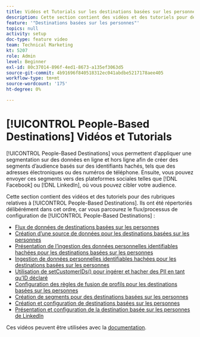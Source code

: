 ```yaml
---
title: Vidéos et Tutorials sur les destinations basées sur les personnes
description: Cette section contient des vidéos et des tutoriels pour des rubriques relatives aux destinations basées sur les personnes.
feature: '"Destinations basées sur les personnes"'
topics: null
activity: setup
doc-type: feature video
team: Technical Marketing
kt: 5207
role: Admin
level: Beginner
exl-id: 80c37014-896f-4ed1-8673-a135ef3063d5
source-git-commit: 4b91696f840518312ec041abdbe5217178aee405
workflow-type: tm+mt
source-wordcount: '175'
ht-degree: 0%

---
```


# [!UICONTROL People-Based Destinations] Vidéos et Tutorials

[!UICONTROL People-Based Destinations] vous permettent d’appliquer une segmentation sur des données en ligne et hors ligne afin de créer des segments d’audience basés sur des identifiants hachés, tels que des adresses électroniques ou des numéros de téléphone. Ensuite, vous pouvez envoyer ces segments vers des plateformes sociales telles que [!DNL Facebook] ou [!DNL LinkedIn], où vous pouvez cibler votre audience.

Cette section contient des vidéos et des tutoriels pour des rubriques relatives à [!UICONTROL People-Based Destinations]. Ils ont été répertoriés délibérément dans cet ordre, car vous parcourez le flux/processus de configuration de [!UICONTROL People-Based Destinations] :

* [Flux de données de destinations basées sur les personnes](people-based-destinations-data-flow.md)
* [Création d’une source de données pour les destinations basées sur les personnes](creating-a-data-source-for-people-based-destinations.md)
* [Présentation de l’ingestion des données personnelles identifiables hachées pour les destinations basées sur les personnes](understanding-hashed-pii-data-ingestion-for-people-based-destinations.md)
* [Ingestion de données personnelles identifiables hachées pour les destinations basées sur les personnes](ingesting-hashed-pii-for-people-based-destinations.md)
* [Utilisation de setCustomerIDs() pour ingérer et hacher des PII en tant qu’ID déclaré](using-setcustomerids-to-ingest-and-hash-pii-as-a-declared-id.md)
* [Configuration des règles de fusion de profils pour les destinations basées sur les personnes](configuring-profile-merge-rules-for-people-based-destinations.md)
* [Création de segments pour des destinations basées sur les personnes](creating-segments-for-people-based-destinations.md)
* [Création et configuration de destinations basées sur les personnes](create-and-configure-people-based-destinations.md)
* [Présentation et configuration de la destination basée sur les personnes de LinkedIn](understanding-and-configuring-the-linkedin-pbd.md)

Ces vidéos peuvent être utilisées avec la [documentation](https://docs.adobe.com/content/help/en/audience-manager/user-guide/features/destinations/people-based/people-based-destinations-overview.html).
